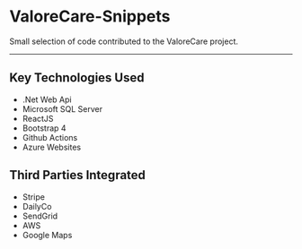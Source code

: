 # ValoreCare-Snippets

Small selection of code contributed to the ValoreCare project.

---

## Key Technologies Used

- .Net Web Api
- Microsoft SQL Server
- ReactJS
- Bootstrap 4
- Github Actions
- Azure Websites

## Third Parties Integrated

- Stripe
- DailyCo
- SendGrid
- AWS
- Google Maps
